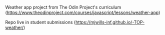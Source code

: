 Weather app project from The Odin Project's curriculum (https://www.theodinproject.com/courses/javascript/lessons/weather-app)

Repo live in student submissions (https://mjwills-inf.github.io/-TOP-weather/)

